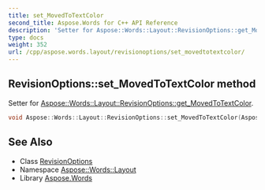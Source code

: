 ```yaml
---
title: set_MovedToTextColor
second_title: Aspose.Words for C++ API Reference
description: 'Setter for Aspose::Words::Layout::RevisionOptions::get_MovedToTextColor.'
type: docs
weight: 352
url: /cpp/aspose.words.layout/revisionoptions/set_movedtotextcolor/
---
```

## RevisionOptions::set_MovedToTextColor method


Setter for [Aspose::Words::Layout::RevisionOptions::get_MovedToTextColor](../get_movedtotextcolor/).

```cpp
void Aspose::Words::Layout::RevisionOptions::set_MovedToTextColor(Aspose::Words::Layout::RevisionColor value)
```

## See Also

* Class [RevisionOptions](../)
* Namespace [Aspose::Words::Layout](../../)
* Library [Aspose.Words](../../../)
